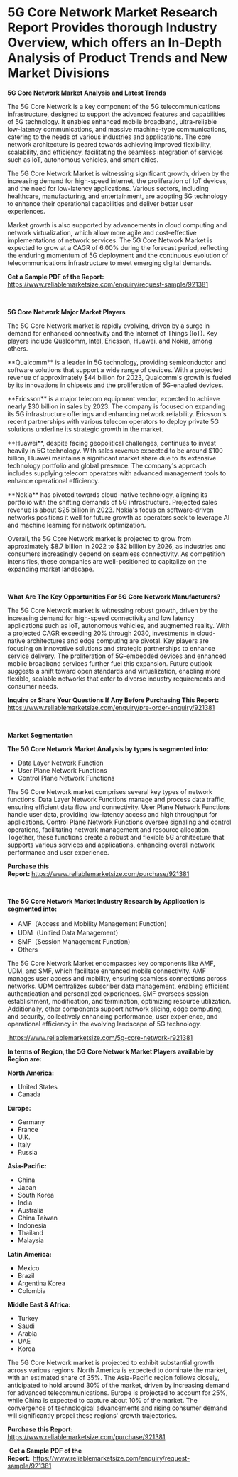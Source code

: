 <p><h1>5G Core Network Market Research Report Provides thorough Industry Overview, which offers an In-Depth Analysis of Product Trends and New Market Divisions</h1></p><p><strong>5G Core Network Market Analysis and Latest Trends</strong></p>
<p><p>The 5G Core Network is a key component of the 5G telecommunications infrastructure, designed to support the advanced features and capabilities of 5G technology. It enables enhanced mobile broadband, ultra-reliable low-latency communications, and massive machine-type communications, catering to the needs of various industries and applications. The core network architecture is geared towards achieving improved flexibility, scalability, and efficiency, facilitating the seamless integration of services such as IoT, autonomous vehicles, and smart cities.</p><p>The 5G Core Network Market is witnessing significant growth, driven by the increasing demand for high-speed internet, the proliferation of IoT devices, and the need for low-latency applications. Various sectors, including healthcare, manufacturing, and entertainment, are adopting 5G technology to enhance their operational capabilities and deliver better user experiences.</p><p>Market growth is also supported by advancements in cloud computing and network virtualization, which allow more agile and cost-effective implementations of network services. The 5G Core Network Market is expected to grow at a CAGR of 6.00% during the forecast period, reflecting the enduring momentum of 5G deployment and the continuous evolution of telecommunications infrastructure to meet emerging digital demands.</p></p>
<p><strong>Get a Sample PDF of the Report:&nbsp;</strong> <a href="https://www.reliablemarketsize.com/enquiry/request-sample/921381?utm_campaign=3212&utm_medium=2&utm_source=Github&utm_content=ia&utm_term=16042025&utm_id=5g-core-network">https://www.reliablemarketsize.com/enquiry/request-sample/921381</a></p>
<p>&nbsp;</p>
<p><strong>5G Core Network Major Market Players</strong></p>
<p><p>The 5G Core Network market is rapidly evolving, driven by a surge in demand for enhanced connectivity and the Internet of Things (IoT). Key players include Qualcomm, Intel, Ericsson, Huawei, and Nokia, among others.</p><p>**Qualcomm** is a leader in 5G technology, providing semiconductor and software solutions that support a wide range of devices. With a projected revenue of approximately $44 billion for 2023, Qualcomm's growth is fueled by its innovations in chipsets and the proliferation of 5G-enabled devices. </p><p>**Ericsson** is a major telecom equipment vendor, expected to achieve nearly $30 billion in sales by 2023. The company is focused on expanding its 5G infrastructure offerings and enhancing network reliability. Ericsson's recent partnerships with various telecom operators to deploy private 5G solutions underline its strategic growth in the market.</p><p>**Huawei**, despite facing geopolitical challenges, continues to invest heavily in 5G technology. With sales revenue expected to be around $100 billion, Huawei maintains a significant market share due to its extensive technology portfolio and global presence. The company's approach includes supplying telecom operators with advanced management tools to enhance operational efficiency.</p><p>**Nokia** has pivoted towards cloud-native technology, aligning its portfolio with the shifting demands of 5G infrastructure. Projected sales revenue is about $25 billion in 2023. Nokia's focus on software-driven networks positions it well for future growth as operators seek to leverage AI and machine learning for network optimization.</p><p>Overall, the 5G Core Network market is projected to grow from approximately $8.7 billion in 2022 to $32 billion by 2026, as industries and consumers increasingly depend on seamless connectivity. As competition intensifies, these companies are well-positioned to capitalize on the expanding market landscape.</p></p>
<p>&nbsp;</p>
<p><strong>What Are The Key Opportunities For 5G Core Network Manufacturers?</strong></p>
<p><p>The 5G Core Network market is witnessing robust growth, driven by the increasing demand for high-speed connectivity and low latency applications such as IoT, autonomous vehicles, and augmented reality. With a projected CAGR exceeding 20% through 2030, investments in cloud-native architectures and edge computing are pivotal. Key players are focusing on innovative solutions and strategic partnerships to enhance service delivery. The proliferation of 5G-embedded devices and enhanced mobile broadband services further fuel this expansion. Future outlook suggests a shift toward open standards and virtualization, enabling more flexible, scalable networks that cater to diverse industry requirements and consumer needs.</p></p>
<p><strong>Inquire or Share Your Questions If Any Before Purchasing This Report:</strong> <a href="https://www.reliablemarketsize.com/enquiry/pre-order-enquiry/921381?utm_campaign=3212&utm_medium=2&utm_source=Github&utm_content=ia&utm_term=16042025&utm_id=5g-core-network">https://www.reliablemarketsize.com/enquiry/pre-order-enquiry/921381</a></p>
<p>&nbsp;</p>
<p><strong>Market Segmentation</strong></p>
<p><strong>The 5G Core Network Market Analysis by types is segmented into:</strong></p>
<p><ul><li>Data Layer Network Function</li><li>User Plane Network Functions</li><li>Control Plane Network Functions</li></ul></p>
<p><p>The 5G Core Network market comprises several key types of network functions. Data Layer Network Functions manage and process data traffic, ensuring efficient data flow and connectivity. User Plane Network Functions handle user data, providing low-latency access and high throughput for applications. Control Plane Network Functions oversee signaling and control operations, facilitating network management and resource allocation. Together, these functions create a robust and flexible 5G architecture that supports various services and applications, enhancing overall network performance and user experience.</p></p>
<p><strong>Purchase this Report:&nbsp;</strong><a href="https://www.reliablemarketsize.com/purchase/921381?utm_campaign=3212&utm_medium=2&utm_source=Github&utm_content=ia&utm_term=16042025&utm_id=5g-core-network">https://www.reliablemarketsize.com/purchase/921381</a></p>
<p>&nbsp;</p>
<p><strong>The 5G Core Network Market Industry Research by Application is segmented into:</strong></p>
<p><ul><li>AMF（Access and Mobility Management Function)</li><li>UDM（Unified Data Management）</li><li>SMF（Session Management Function)</li><li>Others</li></ul></p>
<p><p>The 5G Core Network Market encompasses key components like AMF, UDM, and SMF, which facilitate enhanced mobile connectivity. AMF manages user access and mobility, ensuring seamless connections across networks. UDM centralizes subscriber data management, enabling efficient authentication and personalized experiences. SMF oversees session establishment, modification, and termination, optimizing resource utilization. Additionally, other components support network slicing, edge computing, and security, collectively enhancing performance, user experience, and operational efficiency in the evolving landscape of 5G technology.</p></p>
<p><a href="https://www.reliablemarketsize.com/5g-core-network-r921381?utm_campaign=3212&utm_medium=2&utm_source=Github&utm_content=ia&utm_term=16042025&utm_id=5g-core-network">&nbsp;https://www.reliablemarketsize.com/5g-core-network-r921381</a></p>
<p><strong>In terms of Region, the 5G Core Network Market Players available by Region are:</strong></p>
<p>
    <p> <strong> North America: </strong>
        <ul>
            <li>United States</li>
            <li>Canada</li>
        </ul>
        </p> 
    <p> <strong> Europe: </strong>
        <ul>
            <li>Germany</li>
            <li>France</li>
            <li>U.K.</li>
            <li>Italy</li>
            <li>Russia</li>
        </ul>
        </p> 
    <p> <strong> Asia-Pacific: </strong>
        <ul>
            <li>China</li>
            <li>Japan</li>
            <li>South Korea</li>
            <li>India</li>
            <li>Australia</li>
            <li>China Taiwan</li>
            <li>Indonesia</li>
            <li>Thailand</li>
            <li>Malaysia</li>
        </ul>
        </p> 
    <p> <strong> Latin America: </strong>
        <ul>
            <li>Mexico</li>
            <li>Brazil</li>
            <li>Argentina Korea</li>
            <li>Colombia</li>
        </ul>
        </p> 
    <p> <strong> Middle East & Africa: </strong>
        <ul>
            <li>Turkey</li>
            <li>Saudi</li>
            <li>Arabia</li>
            <li>UAE</li>
            <li>Korea</li>
        </ul>
    </p>
    </p>
<p><p>The 5G Core Network market is projected to exhibit substantial growth across various regions. North America is expected to dominate the market, with an estimated share of 35%. The Asia-Pacific region follows closely, anticipated to hold around 30% of the market, driven by increasing demand for advanced telecommunications. Europe is projected to account for 25%, while China is expected to capture about 10% of the market. The convergence of technological advancements and rising consumer demand will significantly propel these regions' growth trajectories.</p></p>
<p><strong>Purchase this Report: </strong><a href="https://www.reliablemarketsize.com/purchase/921381?utm_campaign=3212&utm_medium=2&utm_source=Github&utm_content=ia&utm_term=16042025&utm_id=5g-core-network">https://www.reliablemarketsize.com/purchase/921381</a></p>
<p>&nbsp;<strong>Get a Sample PDF of the Report:&nbsp;&nbsp;</strong><a href="https://www.reliablemarketsize.com/enquiry/request-sample/921381?utm_campaign=3212&utm_medium=2&utm_source=Github&utm_content=ia&utm_term=16042025&utm_id=5g-core-network">https://www.reliablemarketsize.com/enquiry/request-sample/921381</a></p>
<p><strong></strong></p>
<p><p></p><p></p><p></p></p>
